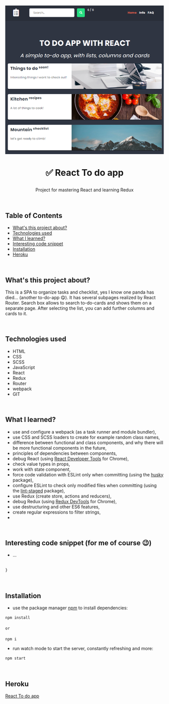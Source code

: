 <p align="center">
<a href="https://glacial-reef-67756.herokuapp.com/"><img src="src/images/to-do-app.png" title="to-do-app" alt="layout of to do app"></a>
</p>



# <p align="center">✅ React To do app</p>
<p align="center">Project for mastering React and learning Redux</p>

</br>

## Table of Contents

- [What's this project about?](#about)
- [Technologies used](#technologies)
- [What I learned?](#what)
- [Interesting code snippet](#interesting)
- [Installation](#install)
- [Heroku](#heroku)

</br>

## <a name="about"></a>What's this project about?

This is a SPA to organize tasks and checklist, yes I know one panda has died... (another to-do-app 😋). It has several subpages realized by React Router. Search box allows to search to-do-cards and shows them on a separate page. After selecting the list, you can add further columns and cards to it.


</br>

## <a name="technologies"></a>Technologies used
- HTML
- CSS
- SCSS
- JavaScript
- React
- Redux
- Router
- webpack
- GIT

</br>

## <a name="what"></a>What I learned?
- use and configure a webpack (as a task runner and module bundler),
- use CSS and SCSS loaders to create for example random class names,
- difference between functional and class components, and why there will be more functional components in the future,
- principles of dependencies between components,
- debug React (using [React Developer Tools](https://chrome.google.com/webstore/detail/react-developer-tools/fmkadmapgofadopljbjfkapdkoienihi) for Chrome),
- check value types in props,
- work with state component,
- force code validation with ESLint only when committing (using the [husky](https://www.npmjs.com/package/husky) package),
- configure ESLint to check only modified files when committing (using the [lint-staged](https://www.npmjs.com/package/lint-staged) package),
- use Redux (create store, actions and reducers),
- debug Redux (using [Redux DevTools](https://chrome.google.com/webstore/detail/redux-devtools/lmhkpmbekcpmknklioeibfkpmmfibljd) for Chrome),
- use destructuring and other ES6 features,
- create regular expressions to filter strings,
-




</br>

## <a name="interesting"></a>Interesting code snippet (for me of course 😉)
- ...

```css

}
```

</br>

## <a name="install"></a>Installation

- use the package manager [npm](https://www.npmjs.com/get-npm) to install dependencies:

```bash
npm install

or

npm i
```
- run watch mode to start the server, constantly refreshing and more:

```bash
npm start
```

<br/>


## <a name="heroku"></a>Heroku
[React To do app](https://glacial-reef-67756.herokuapp.com/)


